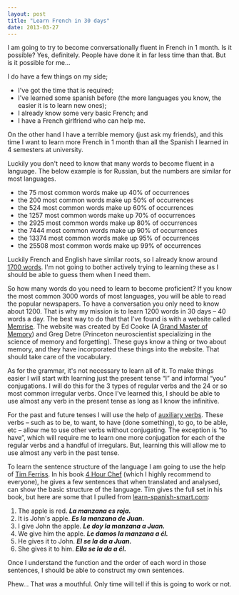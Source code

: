 ```yaml
---
layout: post
title: "Learn French in 30 days"
date: 2013-03-27
---
```

I am going to try to become conversationally fluent in French in 1 month. Is it possible? Yes, definitely. People have done it in far less time than that. But is it possible for me…

I do have a few things on my side;

*   I've got the time that is required;
*   I've learned some spanish before (the more languages you know, the easier it is to learn new ones);
*   I already know some very basic French; and
*   I have a French girlfriend who can help me.

On the other hand I have a terrible memory (just ask my friends), and this time I want to learn more French in 1 month than all the Spanish I learned in 4 semesters at university.

Luckily you don't need to know that many words to become fluent in a language. The below example is for Russian, but the numbers are similar for most languages.

*   the 75 most common words make up 40% of occurrences  
*   the 200 most common words make up 50% of occurrences  
*   the 524 most common words make up 60% of occurrences  
*   the 1257 most common words make up 70% of occurrences  
*   the 2925 most common words make up 80% of occurrences  
*   the 7444 most common words make up 90% of occurrences  
*   the 13374 most common words make up 95% of occurrences  
*   the 25508 most common words make up 99% of occurrences

Luckily French and English have similar roots, so I already know around [1700 words](http://french.about.com/od/vocabulary/a/vraisamis.htm "1700 words"). I'm not going to bother actively trying to learning these as I should be able to guess them when I need them.

So how many words do you need to learn to become proficient? If you know the most common 3000 words of most languages, you will be able to read the popular newspapers. To have a conversation you only need to know about 1200\. That is why my mission is to learn 1200 words in 30 days – 40 words a day. The best way to do that that I've found is with a website called [Memrise](http://www.memrise.com "Memrise"). The website was created by Ed Cooke (A [Grand Master of Memory](http://en.wikipedia.org/wiki/Grand_Master_of_Memory "Grand Master of Memory")) and Greg Detre (Princeton neuroscientist specializing in the science of memory and forgetting). These guys know a thing or two about memory, and they have incorporated these things into the website. That should take care of the vocabulary.

As for the grammar, it's not necessary to learn all of it. To make things easier I will start with learning just the present tense “I” and informal “you” conjugations. I will do this for the 3 types of regular verbs and the 24 or so most common irregular verbs. Once I've learned this, I should be able to use almost any verb in the present tense as long as I know the infinitive.

For the past and future tenses I will use the help of [auxiliary verbs](http://en.wikipedia.org/wiki/Auxiliary_verb "auxiliary verbs"). These verbs – such as to be, to want, to have (done something), to go, to be able, etc – allow me to use other verbs without conjugating. The exception is “to have”, which will require me to learn one more conjugation for each of the regular verbs and a handful of irregulars. But, learning this will allow me to use almost any verb in the past tense.

To learn the sentence structure of the language I am going to use the help of [Tim Ferriss](http://www.fourhourworkweek.com/blog/ "Tim Ferriss"). In his book [4 Hour Chef](http://fourhourchef.com/ "4 Hour Chef") (which I highly recommend to everyone), he gives a few sentences that when translated and analysed, can show the basic structure of the language. Tim gives the full set in his book, but here are some that I pulled from [learn-spanish-smart.com](http://www.learn-spanish-smart.com/tim-ferriss-learn-spanish-language.html "learn-spanish-smart.com"):

1.  The apple is red. **_La manzana es roja._**
2.  It is John's apple. **_Es la manzana de Juan._**
3.  I give John the apple. **_Le doy la manzana a Juan._**
4.  We give him the apple. **_Le damos la manzana a él._**
5.  He gives it to John. **_El se la da a Juan._**
6.  She gives it to him. **_Ella se la da a él._**

Once I understand the function and the order of each word in those sentences, I should be able to construct my own sentences.

Phew… That was a mouthful. Only time will tell if this is going to work or not.
